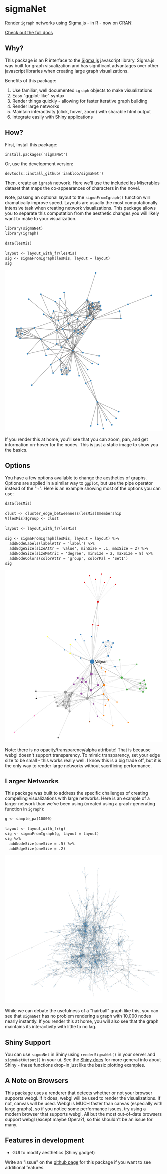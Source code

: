 # sigmaNet

Render `igraph` networks using Sigma.js - in R - now on CRAN!

<a href = 'https://iankloo.github.io/sigmaNet/'>Check out the full docs</a>

## Why?

This package is an R interface to the <a href = 'https://github.com/jacomyal/sigma.js'>Sigma.js</a> javascript library. Sigma.js was built for graph visualization and has significant advantages over other javascript libraries when creating large graph visualizations.  

Benefits of this package:

1. Use familiar, well documented `igraph` objects to make visualizations
2. Easy "ggplot-like" syntax
3. Render things quickly - allowing for faster iterative graph building
4. Render large networks
5. Maintain interactivity (click, hover, zoom) with sharable html output
6. Integrate easily with Shiny applications

## How?

First, install this package:

```
install.packages('sigmaNet')
```

Or, use the development version:

```
devtools::install_github('iankloo/sigmaNet')
```

Then, create an `igraph` network.  Here we'll use the included les Miserables dataset that maps the co-appearances of characters in the novel.

Note, passing an optional layout to the `sigmaFromIgraph()` function will dramatically improve speed.  Layouts are usually the most computationally intensive task when creating network visualizations.  This package allows you to separate this computation from the aesthetic changes you will likely want to make to your visualization.

```
library(sigmaNet)
library(igraph)

data(lesMis)

layout <- layout_with_fr(lesMis)
sig <- sigmaFromIgraph(lesMis, layout = layout)
sig
```

![](img/simpleGraph.png)

If you render this at home, you'll see that you can zoom, pan, and get information on-hover for the nodes.  This is just a static image to show you the basics.

## Options

You have a few options available to change the aesthetics of graphs. Options are applied in a similar way to `ggplot`, but use the pipe operator instead of the "+".  Here is an example showing most of the options you can use:

```
data(lesMis)

clust <- cluster_edge_betweenness(lesMis)$membership
V(lesMis)$group <- clust

layout <- layout_with_fr(lesMis)

sig <- sigmaFromIgraph(lesMis, layout = layout) %>%
  addNodeLabels(labelAttr = 'label') %>%
  addEdgeSize(sizeAttr = 'value', minSize = .1, maxSize = 2) %>%
  addNodeSize(sizeMetric = 'degree', minSize = 2, maxSize = 8) %>%
  addNodeColors(colorAttr = 'group', colorPal = 'Set1')
sig
```

![](img/aesGraph.png)

Note: there is no opacity/transparency/alpha attribute!  That is because webgl doesn't support transparency.  To mimic transparency, set your edge size to be small - this works really well.  I know this is a big trade off, but it is the only way to render large networks without sacrificing performance.  
## Larger Networks

This package was built to address the specific challenges of creating compelling visualizations with large networks.  Here is an example of a larger network than we've been using (created using a graph-generating function in `igraph`):

```
g <- sample_pa(10000)

layout <- layout_with_fr(g)
sig <- sigmaFromIgraph(g, layout = layout)
sig %>%
  addNodeSize(oneSize = .5) %>%
  addEdgeSize(oneSize = .2)
```

![](img/bigGraph.png)

While we can debate the usefulness of a "hairball" graph like this, you can see that `sigmaNet` has no problem rendering a graph with 10,000 nodes nearly instantly.  If you render this at home, you will also see that the graph maintains its interactivity with little to no lag.

## Shiny Support

You can use `sigmaNet` in Shiny using `renderSigmaNet()` in your server and `sigmaNetOutput()` in your ui.  See the <a href = 'https://shiny.rstudio.com/tutorial/'>Shiny docs</a> for more general info about Shiny - these functions drop-in just like the basic plotting examples.  

## A Note on Browsers

This package uses a renderer that detects whether or not your browser supports webgl.  If it does, webgl will be used to render the visualizations.  If not, canvas will be used.  Webgl is MUCH faster than canvas (especially with large graphs), so if you notice some performance issues, try using a modern browser that supports webgl.  All but the most out-of-date browsers support webgl (except maybe Opera?), so this shouldn't be an issue for many.

## Features in development

- GUI to modify aesthetics (Shiny gadget)

Write an "issue" on the <a href = "https://github.com/iankloo/sigmaNet/issues">github page</a> for this package if you want to see additional features.



